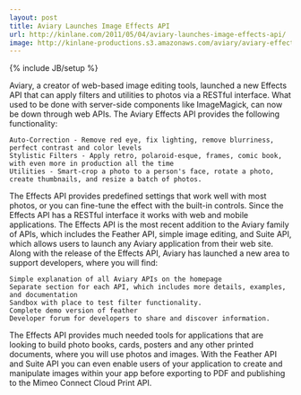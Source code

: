 ```yaml
---
layout: post
title: Aviary Launches Image Effects API
url: http://kinlane.com/2011/05/04/aviary-launches-image-effects-api/
image: http://kinlane-productions.s3.amazonaws.com/aviary/aviary-effects-image.png
---
```

{% include JB/setup %}
Aviary, a creator of web-based image editing tools, launched a new Effects API that can apply filters and utilities to photos via a RESTful interface.
What used to be done with server-side components like ImageMagick, can now be down through web APIs.
The Aviary Effects API provides the following functionality:

	Auto-Correction - Remove red eye, fix lighting, remove blurriness, perfect contrast and color levels
	Stylistic Filters - Apply retro, polaroid-esque, frames, comic book, with even more in production all the time
	Utilities - Smart-crop a photo to a person's face, rotate a photo, create thumbnails, and resize a batch of photos.

The Effects API provides predefined settings that work well with most photos, or you can fine-tune the effect with the built-in controls.
Since the Effects API has a RESTful interface it works with web and mobile applications.
The Effects API is the most recent addition to the Aviary family of APIs, which includes the Feather API, simple image editing, and Suite API, which allows users to launch any Aviary application from their web site.
Along with the release of the Effects API, Aviary has launched a new area to support developers, where you will find:

	Simple explanation of all Aviary APIs on the homepage
	Separate section for each API, which includes more details, examples, and documentation
	Sandbox with place to test filter functionality.
	Complete demo version of feather
	Developer forum for developers to share and discover information.

The Effects API provides much needed tools for applications that are looking to build photo books, cards, posters and any other printed documents, where you will use photos and images.
With the Feather API and Suite API you can even enable users of your application to create and manipulate images within your app before exporting to PDF and publishing to the Mimeo Connect Cloud Print API.